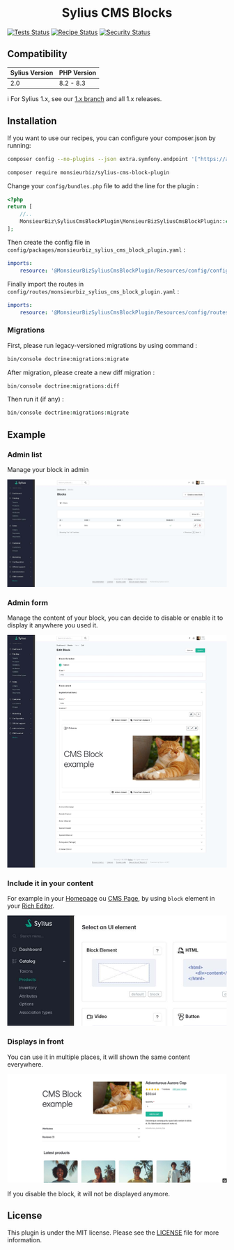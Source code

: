 <h1 align="center">Sylius CMS Blocks</h1>

[![Tests Status](https://img.shields.io/github/actions/workflow/status/monsieurbiz/SyliusCmsBlockPlugin/tests.yaml?branch=master&logo=github)](https://github.com/monsieurbiz/SyliusCmsBlockPlugin/actions?query=workflow%3ATests)
[![Recipe Status](https://img.shields.io/github/actions/workflow/status/monsieurbiz/SyliusCmsBlockPlugin/recipe.yaml?branch=master&label=recipes&logo=github)](https://github.com/monsieurbiz/SyliusCmsBlockPlugin/actions?query=workflow%3ASecurity)
[![Security Status](https://img.shields.io/github/actions/workflow/status/monsieurbiz/SyliusCmsBlockPlugin/security.yaml?branch=master&label=security&logo=github)](https://github.com/monsieurbiz/SyliusCmsBlockPlugin/actions?query=workflow%3ASecurity)

## Compatibility

| Sylius Version | PHP Version     |
|----------------|-----------------|
| 2.0            | 8.2 - 8.3       |

ℹ️ For Sylius 1.x, see our [1.x branch](https://github.com/monsieurbiz/SyliusCmsBlockPlugin/tree/1.x) and all 1.x releases.

## Installation

If you want to use our recipes, you can configure your composer.json by running:

```bash
composer config --no-plugins --json extra.symfony.endpoint '["https://api.github.com/repos/monsieurbiz/symfony-recipes/contents/index.json?ref=flex/master","flex://defaults"]'
```

```bash
composer require monsieurbiz/sylius-cms-block-plugin
```
Change your `config/bundles.php` file to add the line for the plugin :
```php
<?php
return [
    //..
    MonsieurBiz\SyliusCmsBlockPlugin\MonsieurBizSyliusCmsBlockPlugin::class => ['all' => true],
];
```
Then create the config file in `config/packages/monsieurbiz_sylius_cms_block_plugin.yaml` :
```yaml
imports:
    resource: '@MonsieurBizSyliusCmsBlockPlugin/Resources/config/config.yaml'
```
Finally import the routes in `config/routes/monsieurbiz_sylius_cms_block_plugin.yaml` :
```yaml
imports:
    resource: '@MonsieurBizSyliusCmsBlockPlugin/Resources/config/routes.yaml'
```
### Migrations
First, please run legacy-versioned migrations by using command :
```bash
bin/console doctrine:migrations:migrate
```
After migration, please create a new diff migration :
```php
bin/console doctrine:migrations:diff
```
Then run it (if any) :
```php
bin/console doctrine:migrations:migrate
```

## Example

### Admin list

Manage your block in admin

![Grid of blocks in Sylius admin](images/admin-list.jpg)

### Admin form

Manage the content of your block, you can decide to disable or enable it to display it anywhere you used it.

![Form of a block in Sylius Admin](images/admin-form.jpg)

### Include it in your content

For example in your [Homepage](https://github.com/monsieurbiz/SyliusHomepagePlugin) ou [CMS Page](https://github.com/monsieurbiz/SyliusCmsBlockPlugin/), 
by using `block` element in your [Rich Editor](https://github.com/monsieurbiz/SyliusRichEditorPlugin/).

![Block element in rich editor](images/ui-element-card.jpg)

### Displays in front

You can use it in multiple places, it will shown the same content everywhere.

![Block displayed in front](images/front-example.jpg)

If you disable the block, it will not be displayed anymore.

## License

This plugin is under the MIT license.
Please see the [LICENSE](LICENSE) file for more information.
